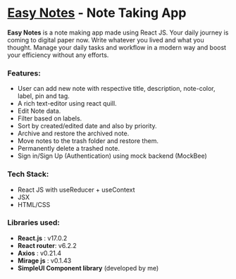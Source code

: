 # [Easy Notes](https://easy-notes-react.netlify.app/) - Note Taking App

**Easy Notes** is a note making app made using React JS. Your daily journey is coming to digital paper now. Write whatever you lived and what you thought. Manage your daily tasks and workflow in a modern way and boost your efficiency without any efforts.

### Features:

- User can add new note with respective title, description, note-color, label, pin and tag.
- A rich text-editor using react quill.
- Edit Note data.
- Filter based on labels.
- Sort by created/edited date and also by priority.
- Archive and restore the archived note.
- Move notes to the trash folder and restore them.
- Permanently delete a trashed note.
- Sign in/Sign Up (Authentication) using mock backend (MockBee)

### Tech Stack: 

- React JS with useReducer + useContext
- JSX
- HTML/CSS

### Libraries used:

- **React.js** : v17.0.2
- **React router**: v6.2.2
- **Axios** : v0.21.4
- **Mirage js** : v0.1.43
- **SimpleUI Component library** (developed by me)
